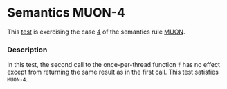 # Semantics MUON-4

This [test](.) is exercising the case [4](../Readme.md) of the semantics rule [MUON](../../muon/Readme.md).

### Description

In this test, the second call to the once-per-thread function `f` has no effect except from returning the same result as in the first call. This test satisfies `MUON-4`.
